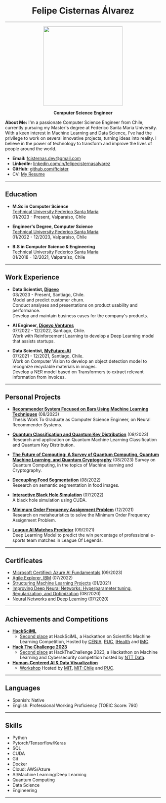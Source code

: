 <br />
<br />

<h1 style="text-align: center;">Felipe Cisternas Álvarez</h1>

---

<p align="center">
  <img src="https://avatars.githubusercontent.com/u/63937848?v=4" width="256"/>
</p>

<p style="text-align: center;"><b>Computer Science Engineer</b></p>

**About Me:** I'm a passionate Computer Science Engineer from Chile, currently pursuing my Master's degree at Federico Santa Maria University. With a keen interest in Machine Learning and Data Science, I've had the privilege to work on several innovative projects, turning ideas into reality. I believe in the power of technology to transform and improve the lives of people around the world.

- **Email:** <a href="mailto:fcisternas.dev@gmail.com" target="_blank">fcisternas.dev@gmail.com</a>
- **LinkedIn:** <a href="https://linkedin.com/in/felipecisternasalvarez" target="_blank">linkedin.com/in/felipecisternasalvarez</a>
- **GitHub:** <a href="https://github.com/ftcister" target="_blank">github.com/ftcister</a>
- CV: <a href="https://ftcister.github.io/portfolio/projects/Felipe_Resume.pdf" target="_blank">My Resume</a>

---

## Education

- **M.Sc in Computer Science**  
  <a href="https://usm.cl/en/home/" target="_blank">Technical University Federico Santa María</a>  
  01/2023 - Present, Valparaíso, Chile

- **Engineer's Degree, Computer Science**  
  <a href="https://usm.cl/en/home/" target="_blank">Technical University Federico Santa María</a>  
  01/2022 - 12/2023, Valparaíso, Chile

- **B.S in Computer Science & Engineering**  
  <a href="https://usm.cl/en/home/" target="_blank">Technical University Federico Santa María</a>  
  01/2018 - 12/2021, Valparaíso, Chile

---

## Work Experience

- **Data Scientist, <a href="https://digevo.com/en/" target="_blank">Digevo</a>**  
  03/2023 - Present, Santiago, Chile.  
  Model and predict customer churn.  
  Conduct analyses and presentations on product usability and performance.  
  Develop and maintain business cases for the company's products.  

 
- **AI Engineer, <a href="https://www.digevoventures.com/" target="_blank">Digevo Ventures</a>**  
  07/2022 - 12/2022, Santiago, Chile.   
  Work with Reinforcement Learning to develop a Deep Learning model that assists startups.  


- **Data Scientist, <a href="https://myfuture.ai/" target="_blank">MyFuture-AI</a>**  
  07/2021 - 12/2021, Santiago, Chile.  
  Work on Computer Vision to develop an object detection model to recognize recyclable materials in images.  
  Develop a NER model based on Transformers to extract relevant information from invoices.  
 
---

## Personal Projects

<!---
- **<a href="https://ftcister.github.io/portfolio/projects/XAI.pdf" target="_blank">BATS: Bridging Acoustic Transparency in Speech</a>** (12/2023)  
  Research on Speech to Text Explainable AI Methods.
-->

- **<a href="https://ftcister.github.io/portfolio/projects/Memoria_Felipe_Cisternas.pdf" target="_blank">Recommender System Focused on Bars Using Machine Learning Techniques</a>** (08/2023)   
  Thesis Work To Graduate as Computer Science Engineer, on Neural Recommender Systems.

- **<a href="https://ftcister.github.io/portfolio/projects/Quantum_Qiskit_Paper.pdf" target="_blank">Quantum Classification and Quantum Key Distribution</a>** (08/2023)  
  Research and application on Quantum Machine Learning Classification and Quantum Key Distribution.

- **<a href="https://ftcister.github.io/portfolio/projects/Survey_Cuantica.pdf" target="_blank">The Future of Computing: A Survey of Quantum Computing, Quantum Machine Learning, and Quantum Cryptography</a>** (08/2023)
  Survey on Quantum Computing, in the topics of Machine learning and Cryptography.

- **<a href="https://ftcister.github.io/portfolio/projects/Proyecto_ML.pdf" target="_blank">Decoupling Food Segmentation</a>** (08/2022)  
  Research on semantic segmentation in food images.

- **<a href="https://github.com/ftcister/black_hole_cuda" target="_blank">Interactive Black Hole Simulation</a>** (07/2022)  
  A black hole simulation using CUDA.

- **<a href="https://ftcister.github.io/portfolio/projects/IA_Proyecto.pdf" target="_blank">Minimum Order Frequency Assignment Problem</a>** (12/2021)  
  Research on metaheuristics to solve the Minimum Order Frequency Assignment Problem.

- **<a href="https://github.com/ftcister/Lol-AI-Predict" target="_blank">League AI Matches Predictor</a>** (09/2021)  
  Deep Learning Model to predict the win percentage of professional e-sports team matches in League Of Legends.

---

## Certificates

- <a href="https://learn.microsoft.com/api/credentials/share/en-us/FelipeCisternas-5660/C7EE8D453511E660?sharingId" target="_blank">Microsoft Certified: Azure AI Fundamentals</a> (09/2023)
- <a href="https://www.credly.com/badges/b07724ee-b81f-4847-a4cd-1ec410c4e141?source=linked_in_profile" target="_blank">Agile Explorer, IBM</a> (07/2022)
- <a href="https://www.coursera.org/account/accomplishments/certificate/E2CGZHB6UCGJ" target="_blank">Structuring Machine Learning Projects</a> (01/2021)
- <a href="https://www.coursera.org/account/accomplishments/certificate/JPQUYHSKGUTX" target="_blank">Improving Deep Neural Networks: Hyperparameter tuning, Regularization, and Optimization</a> (08/2020)
- <a href="https://www.coursera.org/account/accomplishments/certificate/BUBPU7V7CVGU" target="_blank">Neural Networks and Deep Learning</a> (07/2020)

---

## Achievements and Competitions

- **<a href="https://sites.google.com/ing.puc.cl/hacksciml-rl4cenia" target="_blank">HackSciML</a>**  
  - <a href="https://www.linkedin.com/feed/update/urn:li:activity:7115317516456837121/" target="_blank">Second place</a> at HackSciML, a Hackathon on Scientific Machine Learning Competition, Hosted by <a href="https://cenia.cl/" target="_blank">CENIA</a>, <a href="https://www.uc.cl/" target="_blank">PUC</a>, <a href="https://i-health.cl/" target="_blank">IHealth</a> and <a href="https://imc.uc.cl/" target="_blank">IMC</a>.
- **<a href="https://www.hackthechallenge.cl/" target="_blank">Hack The Challenge 2023</a>**  
  - <a href="https://www.linkedin.com/feed/update/urn:li:activity:7115712992213618688/?updateEntityUrn=urn%3Ali%3Afs_feedUpdate%3A%28V2%2Curn%3Ali%3Aactivity%3A7115712992213618688%29" target="_blank">Second place</a> at HackTheChallenge 2023, a Hackathon on Machine Learning and Cybersecurity competition hosted by <a href="https://www.nttdata.com/global/en/" target="_blank">NTT Data</a>.
- **<a href="https://www.media.mit.edu/projects/mit-chile-research-workshops-human-centered-artificial-intelligence-and-data-visualization/overview/" target="_blank">Human-Centered AI & Data Visualization</a>**  
  - <a href="https://www.linkedin.com/feed/update/urn:li:activity:7065445120761810944/" target="_blank">Workshop</a> Hosted by <a href="https://www.mit.edu/" target="_blank">MIT</a>, <a href="https://misti.mit.edu/mit-chile" target="_blank">MIT-Chile</a> and <a href="https://www.uc.cl/" target="_blank">PUC</a>. 

---

## Languages

- Spanish: Native
- English: Professional Working Proficiency (TOEIC Score: 790)

---

## Skills

- Python
- Pytorch/Tensorflow/Keras
- SQL
- CUDA
- Git
- Docker
- Cloud: AWS/Azure
- AI/Machine Learning/Deep Learning
- Quantum Computing
- Data Science
- Engineering

---
